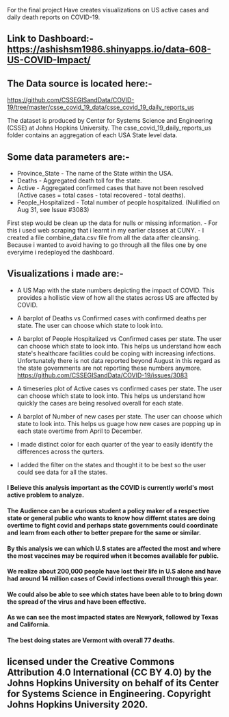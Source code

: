 For the final project Have creates visualizations on US active cases and daily death reports on COVID-19.

## Link to Dashboard:- https://ashishsm1986.shinyapps.io/data-608-US-COVID-Impact/

## The Data source is located here:- 
https://github.com/CSSEGISandData/COVID-19/tree/master/csse_covid_19_data/csse_covid_19_daily_reports_us

The dataset is produced by  Center for Systems Science and Engineering (CSSE) at Johns Hopkins University.
The csse_covid_19_daily_reports_us folder contains an aggregation of each USA State level data.

## Some data parameters are:-

- Province_State - The name of the State within the USA.
- Deaths - Aggregated death toll for the state.
- Active - Aggregated confirmed cases that have not been resolved (Active cases = total cases - total recovered - total deaths).
- People_Hospitalized - Total number of people hospitalized. (Nullified on Aug 31, see Issue #3083)



First step would be clean up the data for nulls or missing information.
    - For this i used web scraping that i learnt in my earlier classes at CUNY.
    - I created a file combine_data.csv file from all the data after cleansing. Because i wanted to avoid having to go through all the files one by one everyime i redeployed the dashboard.

## Visualizations i made are:-
- A US Map with the state numbers depicting the impact of COVID. This provides a hollistic view of how all the states across US are affected by COVID.

- A barplot of Deaths vs Confirmed cases with confirmed deaths per state. The user can choose which state to look into.

- A barplot of People Hospitalized vs Confirmed cases per state. The user can choose which state to look into. This helps us understand how each state's healthcare facilities could be coping with increasing infections. Unfortunately there is not data reported beyond August in this regard as the state governments are not reporting these numbers anymore. https://github.com/CSSEGISandData/COVID-19/issues/3083

- A timeseries plot of Active cases vs confirmed cases  per state. The user can choose which state to look into. This helps us understand how quickly the cases are being resolved overall for each state.

- A barplot of Number of new cases per state. The user can choose which state to look into. This helps us guage how new cases are popping up in each state overtime from April to December.

- I made distinct color for each quarter of the year to easily identify the differences across the qurters.

- I added the filter on the states and thought it to be best so the user could see data for all the states.



#### I Believe this analysis important as the COVID is currently world's most active problem to analyze.
#### The Audience can be a curious student a policy maker of a respective state or general public who wants to know how differnt states are doing overtime to fight covid and perhaps state governments could coordinate and learn from each other to better prepare for the same or similar.
#### By this analysis we can which U.S states are affected the most and where the most vaccines may be required when it becomes available for public.
#### We realize about 200,000 people have lost their life in U.S alone and have had around 14 million cases of Covid infections overall through this year.
#### We could also be able to see which states have been able to to bring down the spread of the virus and have been effective.
#### As we can see the most impacted states are Newyork, followed by Texas and California.
#### The best doing states are Vermont with overall 77 deaths.

## licensed under the Creative Commons Attribution 4.0 International (CC BY 4.0) by the Johns Hopkins University on behalf of its Center for Systems Science in Engineering. Copyright Johns Hopkins University 2020.